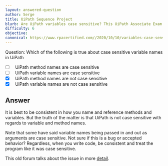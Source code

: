 ```yaml
---
layout: answered-question
author: Serge
title: UiPath Sequence Project
blurb: Are UiPath variables case sensitive? This UiPath Associate Exam Question and Answer clears it up.
difficulty: 6
objective: 
canonical: https://www.rpacertified.com//2020/10/10/variables-case-sensitive-uipath.html
---
```


Question: Which of the following is true about case sensitive variable names in UiPath

- [ ] &nbsp;  UiPath method names are case sensitive
- [ ] &nbsp;  UiPath variable names are case sensitive
- [x] &nbsp;  UiPath method names are not case sensitive
- [x] &nbsp;  UiPath variable names are not case sensitive

## Answer

It is best to be consistent in how you name and reference methods and variables. But the truth of the matter is that UiPath is not case sensitive with regards to variable and method names.

Note that some have said variable names being passed in and out as arguments are case sensitive. Not sure if this is a bug or accepted behavior? Regardless, when you write code, be consistent and treat the program like it was case sensitive.

This old forum talks about the issue in more [detail](https://forum.uipath.com/t/case-sensitivity-in-naming-variables-and-arguments/122137).


